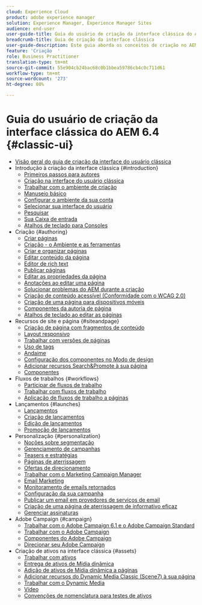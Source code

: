 ```yaml
---
cloud: Experience Cloud
product: adobe experience manager
solution: Experience Manager, Experience Manager Sites
audience: end-user
user-guide-title: Guia do usuário de criação da interface clássica do AEM 6.4
breadcrumb-title: Guia de criação da interface clássica
user-guide-description: Este guia aborda os conceitos de criação no AEM na interface do usuário clássica.
feature: 'Criação  '
role: Business Practitioner
translation-type: tm+mt
source-git-commit: 55e904cb24bac68c0b1bbea59786cb4c0c711d61
workflow-type: tm+mt
source-wordcount: '273'
ht-degree: 80%

---
```



# Guia do usuário de criação da interface clássica do AEM 6.4 {#classic-ui}

+ [Visão geral do guia de criação da interface do usuário clássica](home.md)
+ Introdução à criação da interface clássica {#introduction}
   + [Primeiros passos para autores](classic-page-author-first-steps.md)
   + [Criação na interface do usuário clássica](classicui.md)
   + [Trabalhar com o ambiente de criação](author-env.md)
   + [Manuseio básico](author-env-basic-handling.md)
   + [Configurar o ambiente da sua conta](author-env-user-props.md)
   + [Selecionar sua interface do usuário](author-env-select-ui.md)
   + [Pesquisar](author-env-search.md)
   + [Sua Caixa de entrada](author-env-inbox.md)
   + [Atalhos de teclado para Consoles](author-env-keyboard-shortcuts.md)
+ Criação {#authoring}
   + [Criar páginas](classic-page-author.md)
   + [Criação - o Ambiente e as ferramentas](classic-page-author-env-tools.md)
   + [Criar e organizar páginas](classic-page-author-manage-pages.md)
   + [Editar conteúdo da página](classic-page-author-edit-content.md)
   + [Editor de rich text](classic-page-author-rich-text-editor.md)
   + [Publicar páginas](classic-page-author-publish-pages.md)
   + [Editar as propriedades da página](classic-page-author-edit-page-properties.md)
   + [Anotações ao editar uma página](classic-page-author-annotations.md)
   + [Solucionar problemas do AEM durante a criação  ](classic-page-author-troubleshooting.md)
   + [Criação de conteúdo acessível (Conformidade com o WCAG 2.0)](classic-page-author-accessible-content.md)
   + [Criação de uma página para dispositivos móveis   ](classic-feature-mobile.md)
   + [Componentes da autoria de página](classic-page-author-edit-mode.md)
   + [Atalhos de teclado ao editar as páginas](classic-page-author-keyboard-shortcuts.md)
+ Recursos de site e página {#siteandpage}
   + [Criação de página com fragmentos de conteúdo](classic-page-author-content-fragments.md)
   + [Layout responsivo](classic-page-author-responsive-layout.md)
   + [Trabalhar com versões de páginas](classic-page-author-work-with-versions.md)
   + [Uso de tags](classic-feature-tags.md)
   + [Andaime](classic-feature-scaffolding.md)
   + [Configuração dos componentes no Modo de design](classic-page-author-design-mode.md)
   + [Adicionar recursos Search&amp;Promote à sua página](classic-feature-search-promote.md)
   + [Componentes](classic-page-author-default-components.md)
+ Fluxos de trabalhos {#workflows}
   + [Participar de fluxos de trabalho](classic-workflows-participating.md)
   + [Trabalhar com fluxos de trabalho](classic-workflows.md)
   + [Aplicação de fluxos de trabalho a páginas](classic-workflows-applying.md)
+ Lançamentos {#launches}
   + [Lançamentos](classic-launches.md)
   + [Criação de lançamentos](classic-launches-creating.md)
   + [Edição de lançamentos](classic-launches-editing.md)
   + [Promoção de lançamentos](classic-launches-promoting.md)
+ Personalização {#personalization}
   + [Noções sobre segmentação](classic-personalization-campaigns-segmentation.md)
   + [Gerenciamento de campanhas](classic-personalization-campaigns.md)
   + [Teasers e estratégias](classic-personalization-campaigns-teasers-strategy.md)
   + [Páginas de aterrissagem](classic-personalization-campaigns-landingpage.md)
   + [Ofertas de direcionamento](classic-personalization-campaigns-target-offers.md)
   + [Trabalhar com o Marketing Campaign Manager](classic-personalization-campaigns-mktg-manager.md)
   + [Email Marketing](classic-personalization-campaigns-email.md)
   + [Monitoramento de emails retornados](classic-personalization-campaigns-email-tracking-bounces.md)
   + [Configuração da sua campanha](classic-personalization-campaigns-setting-up-your.md)
   + [Publicar um email em provedores de serviços de email](classic-personalization-campaigns-email-newsletters.md)
   + [Criação de uma página de aterrissagem de informativo eficaz](classic-personalization-campaigns-email-landingpage.md)
   + [Gerenciar assinaturas](classic-personalization-campaigns-email-subscriptions.md)
+ Adobe Campaign {#campaign}
   + [Trabalhar com o Adobe Campaign 6.1 e o Adobe Campaign Standard](classic-personalization-ac-campaign.md)
   + [Trabalhar com o Adobe Campaign](classic-personalization-ac.md)
   + [Componentes do Adobe Campaign](classic-personalization-ac-components.md)
   + [Direcionar seu Adobe Campaign](classic-personalization-ac-target.md)
+ Criação de ativos na interface clássica {#assets}
   + [Trabalhar com ativos](classicui-assets.md)
   + [Entrega de ativos de Mídia dinâmica](dynamic-media-assets-delivering.md)
   + [Adição de ativos de Mídia dinâmica a páginas](dynamic-media-assets-adding-to-page.md)
   + [Adicionar recursos do Dynamic Media Classic (Scene7) à sua página](manage-assets-classic-s7.md)
   + [Trabalhar com o Dynamic Media](dynamic-media-assets.md)
   + [Vídeo](manage-assets-classic-s7-video.md)
   + [Convenções de nomenclatura para testes de ativos](asset-naming-conventions.md)